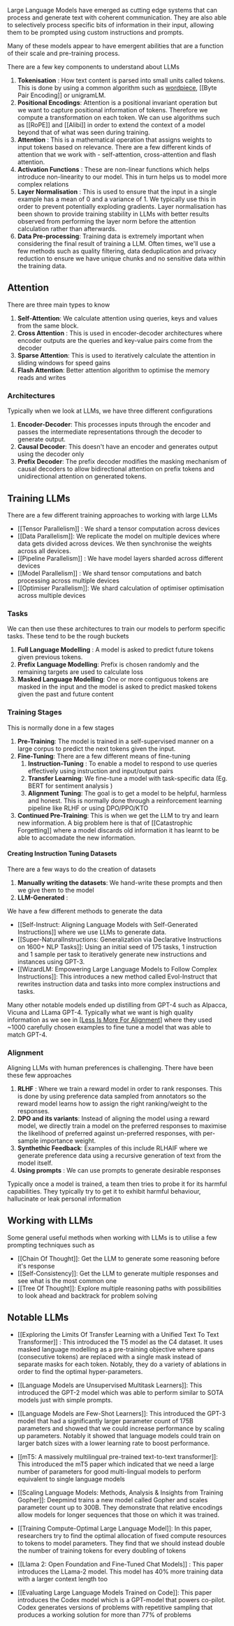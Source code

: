 Large Language Models have emerged as cutting edge systems that can process and generate text with coherent communication. They are also able to selectively process specific bits of information in their input, allowing them to be prompted using custom instructions and prompts.

Many of these models appear to have emergent abilities that are a function of their scale and pre-training process.

There are a few key components to understand about LLMs

1. **Tokenisation** : How text content is parsed into small units called tokens. This is done by using a common algorithm such as [wordpiece](Wordpiece), [[Byte Pair Encoding]] or unigramLM. 
2. **Positional Encodings**: Attention is a positional invariant operation but we want to capture positional information of tokens. Therefore we compute a transformation on each token. We can use algorithms such as [[RoPE]] and [[Alibi]] in order to extend the context of a model beyond that of what was seen during training. 
3. **Attention** : This is a mathematical operation that assigns weights to input tokens based on relevance. There are a few different kinds of attention that we work with - self-attention, cross-attention and flash attention.
4. **Activation Functions** : These are non-linear functions which helps introduce non-linearity to our model. This in turn helps us to model more complex relations
5. **Layer Normalisation** : This is used to ensure that the input in a single example has a mean of 0 and a variance of 1. We typically use this in order to prevent potentially exploding gradients. Layer normalisation has been shown to provide training stability in LLMs with better results observed from performing the layer norm before the attention calculation rather than afterwards.
6. **Data Pre-processing**: Training data is extremely important when considering the final result of training a LLM. Often times, we'll use a few methods such as quality filtering, data deduplication and privacy reduction to ensure we have unique chunks and no sensitive data within the training data.

## Attention

There are three main types to know

1. **Self-Attention**: We calculate attention using queries, keys and values from the same block.
2. **Cross Attention** : This is used in encoder-decoder architectures where encoder outputs are the queries and key-value pairs come from the decoder
3. **Sparse Attention**: This is used to iteratively calculate the attention in sliding windows for speed gains
4. **Flash Attention**: Better attention algorithm to optimise the memory reads and writes


### Architectures

Typically when we look at LLMs, we have three different configurations

1. **Encoder-Decoder**: This processes inputs through the encoder and passes the intermediate representations through the decoder to generate output. 
2. **Causal Decoder**: This doesn't have an encoder and generates output using the decoder only
3. **Prefix Decoder**: The prefix decoder modifies the masking mechanism of causal decoders to allow bidirectional attention on prefix tokens and unidirectional attention on generated tokens.

## Training LLMs

There are a few different training approaches to working with large LLMs

- [[Tensor Parallelism]] : We shard a tensor computation across devices
- [[Data Parallelism]]: We replicate the model on multiple devices where data gets divided across devices. We then synchronise the weights across all devices.
- [[Pipeline Parallelism]] : We have model layers sharded across different devices
- [[Model Parallelism]] : We shard tensor computations and batch processing across multiple devices
- [[Optimiser Parallelism]]: We shard calculation of optimiser optimisation across multiple devices

### Tasks

We can then use these architectures to train our models to perform specific tasks. These tend to be the rough buckets

1. **Full Language Modelling** : A model is asked to predict future tokens given previous tokens.
2. **Prefix Language Modelling**: Prefix is chosen randomly and the remaining targets are used to calculate loss
3. **Masked Language Modelling**: One or more contiguous tokens are masked in the input and the model is asked to predict masked tokens given the past and future content

### Training Stages

This is normally done in a few stages 
1. **Pre-Training**: The model is trained in a self-supervised manner on a large corpus to predict the next tokens given the input.
2. **Fine-Tuning**: There are a few different means of fine-tuning
	1. **Instruction-Tuning** : To enable a model to respond to use queries effectively using instruction and input/output pairs
	2. **Transfer Learning**: We fine-tune a model with task-specific data (Eg. BERT for sentiment analysis )
	3. **Alignment Tuning**: The goal is to get a model to be helpful, harmless and honest. This is normally done through a reinforcement learning pipeline like RLHF or using DPO/PPO/KTO
3. **Continued Pre-Training**: This is when we get the LLM to try and learn new information. A big problem here is that of [[Catastrophic Forgetting]] where a model discards old information it has learnt to be able to accomadate the new information.

#### Creating Instruction Tuning Datasets

There are a few ways to do the creation of datasets

1. **Manually writing the datasets**: We hand-write these prompts and then we give them to the model
2. **LLM-Generated** : 

We have a few different methods to generate the data
- [[Self-Instruct: Aligning Language Models with Self-Generated Instructions]] where we use LLMs to generate data. 
- [[Super-NaturalInstructions: Generalization via Declarative Instructions on 1600+ NLP Tasks]]: Using an initial seed of 175 tasks, 1 instruction and 1 sample per task to iteratively generate new instructions and instances using GPT-3.
- [[WizardLM: Empowering Large Language Models to Follow Complex Instructions]]: This introduces a new method called Evol-Instruct that rewrites instruction data and tasks into more complex instructions and tasks.

Many other notable models ended up distilling from GPT-4 such as Alpacca, Vicuna and LLama GPT-4. Typically what we want is high quality information as we see in [[Less Is More For Alignment]]( LIMA ) where they used ~1000 carefully chosen examples to fine tune a model that was able to match GPT-4.

### Alignment

Aligning LLMs with human preferences is challenging. There have been these few approaches

1. **RLHF** : Where we train a reward model in order to rank responses. This is done by using preference data sampled from annotators so the reward model learns how to assign the right ranking/weight to the responses.
2. **DPO and its variants**: Instead of aligning the model using a reward model, we directly train a model on the preferred responses to maximise the likelihood of preferred against un-preferred responses, with per-sample importance weight.
3. **Synthethic Feedback**: Examples of this include RLHAIF where we generate preference data using a recursive generation of text from the model itself.
4. **Using prompts** : We can use prompts to generate desirable responses

Typically once a model is trained, a team then tries to probe it for its harmful capabilities. They typically try to get it to exhibit harmful behaviour, hallucinate or leak personal information

## Working with LLMs

Some general useful methods when working with LLMs is to utilise a few prompting techniques such as 

- [[Chain Of Thought]]: Get the LLM to generate some reasoning before it's response
- [[Self-Consistency]]: Get the LLM to generate multiple responses and see what is the most common one
- [[Tree Of Thought]]: Explore multiple reasoning paths with possibilities to look ahead and backtrack for problem solving

## Notable LLMs

- [[Exploring the Limits Of Transfer Learning with a Unified Text To Text Transformer]] : This introduced the T5 model as the C4 dataset. It uses masked language modelling as a pre-training objective where spans (consecutive tokens) are replaced with a single mask instead of separate masks for each token. Notably, they do a variety of ablations in order to find the optimal hyper-parameters.
  
- [[Language Models are Unsupervised Multitask Learners]]: This introduced the GPT-2 model which was able to perform similar to SOTA models just with simple prompts. 
  
- [[Language Models are Few-Shot Learners]]: This introduced the GPT-3 model that had a significantly larger parameter count of 175B parameters and showed that we could increase performance by scaling up parameters. Notably it showed that language models could train on larger batch sizes with a lower learning rate to boost performance.
  
- [[mT5: A massively multilingual pre-trained text-to-text transformer]]: This introduced the mT5 paper which indicated that we need a large number of parameters for good multi-lingual models to perform equivalent to single language models
  
- [[Scaling Language Models: Methods, Analysis & Insights from Training Gopher]]: Deepmind trains a new model called Gopher and scales parameter count up to 300B. They demonstrate that relative encodings allow models for longer sequences that those on which it was trained.
  
- [[Training Compute-Optimal Large Language Model]]: In this paper, researchers try to find the optimal allocation of fixed compute resources to tokens to model parameters. They find that we should instead double the number of training tokens for every doubling of tokens

- [[Llama 2: Open Foundation and Fine-Tuned Chat Models]] : This paper introduces the LLama-2 model. This model has 40% more training data with a larger context length too
  
- [[Evaluating Large Language Models Trained on Code]]: This paper introduces the Codex model which is a GPT-model that powers co-pilot. Codex generates versions of problems with repetitive sampling that produces a working solution for more than 77\% of problems
